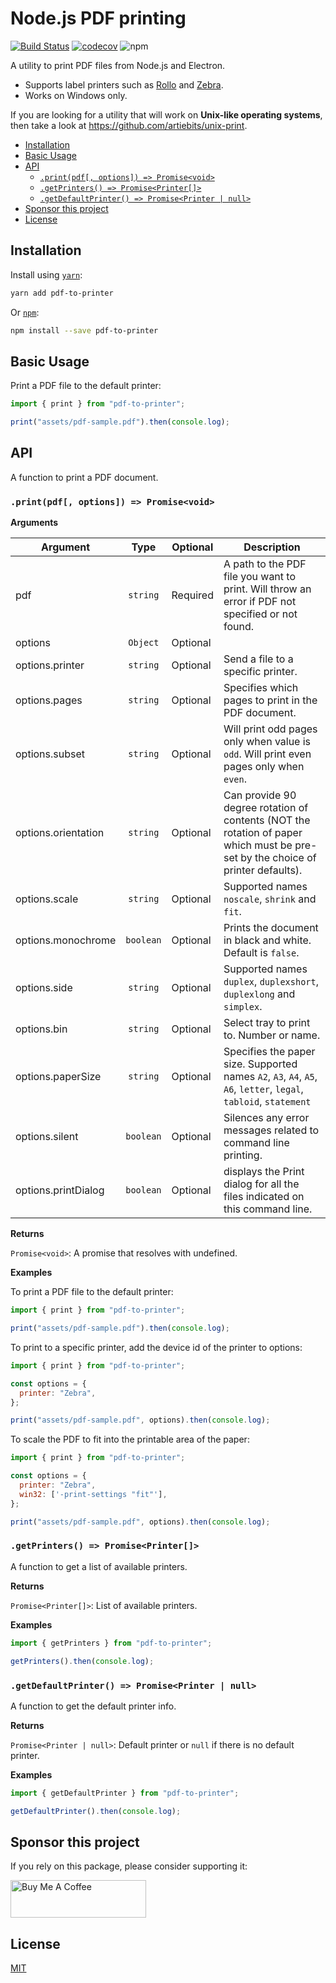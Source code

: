 # Node.js PDF printing

[![Build Status](https://api.cirrus-ci.com/github/artiebits/pdf-to-printer.svg)](https://cirrus-ci.com/github/artiebits/pdf-to-printer)
[![codecov](https://codecov.io/gh/artiebits/pdf-to-printer/branch/master/graph/badge.svg)](https://codecov.io/gh/artiebits/pdf-to-printer)
![npm](https://img.shields.io/npm/dw/pdf-to-printer)

A utility to print PDF files from Node.js and Electron.

- Supports label printers such as [Rollo](https://www.rolloprinter.com/)
  and [Zebra](https://www.zebra.com/us/en/products/printers.html).
- Works on Windows only.

If you are looking for a utility that will work on **Unix-like operating systems**, then take a look
at https://github.com/artiebits/unix-print.

<!-- START doctoc generated TOC please keep comment here to allow auto update -->
<!-- DON'T EDIT THIS SECTION, INSTEAD RE-RUN doctoc TO UPDATE -->

- [Installation](#installation)
- [Basic Usage](#basic-usage)
- [API](#api)
  - [`.print(pdf[, options]) => Promise<void>`](#printpdf-options--promisevoid)
  - [`.getPrinters() => Promise<Printer[]>`](#getprinters--promiseprinter)
  - [`.getDefaultPrinter() => Promise<Printer | null>`](#getdefaultprinter--promiseprinter--null)
- [Sponsor this project](#sponsor-this-project)
- [License](#license)

<!-- END doctoc generated TOC please keep comment here to allow auto update -->

## Installation

Install using [`yarn`](https://yarnpkg.com/):

```bash
yarn add pdf-to-printer
```

Or [`npm`](https://www.npmjs.com/):

```bash
npm install --save pdf-to-printer
```

## Basic Usage

Print a PDF file to the default printer:

```javascript
import { print } from "pdf-to-printer";

print("assets/pdf-sample.pdf").then(console.log);
```

## API

A function to print a PDF document.

### `.print(pdf[, options]) => Promise<void>`

**Arguments**

| Argument            |   Type    | Optional | Description                                                                                                                     |
| ------------------- | :-------: | -------- | ------------------------------------------------------------------------------------------------------------------------------- |
| pdf                 | `string`  | Required | A path to the PDF file you want to print. Will throw an error if PDF not specified or not found.                                |
| options             | `Object`  | Optional |                                                                                                                                 |
| options.printer     | `string`  | Optional | Send a file to a specific printer.                                                                                              |
| options.pages       | `string`  | Optional | Specifies which pages to print in the PDF document.                                                                             |
| options.subset      | `string`  | Optional | Will print odd pages only when value is `odd`. Will print even pages only when `even`.                                          |
| options.orientation | `string`  | Optional | Can provide 90 degree rotation of contents (NOT the rotation of paper which must be pre-set by the choice of printer defaults). |
| options.scale       | `string`  | Optional | Supported names `noscale`, `shrink` and `fit`.                                                                                  |
| options.monochrome  | `boolean` | Optional | Prints the document in black and white. Default is `false`.                                                                     |
| options.side        | `string`  | Optional | Supported names `duplex`, `duplexshort`, `duplexlong` and `simplex`.                                                            |
| options.bin         | `string`  | Optional | Select tray to print to. Number or name.                                                                                        |
| options.paperSize   | `string`  | Optional | Specifies the paper size. Supported names `A2`, `A3`, `A4`, `A5`, `A6`, `letter`, `legal`, `tabloid`, `statement`               |
| options.silent      | `boolean` | Optional | Silences any error messages related to command line printing.                                                                   |
| options.printDialog | `boolean` | Optional | displays the Print dialog for all the files indicated on this command line.                                                     |

**Returns**

`Promise<void>`: A promise that resolves with undefined.

**Examples**

To print a PDF file to the default printer:

```javascript
import { print } from "pdf-to-printer";

print("assets/pdf-sample.pdf").then(console.log);
```

To print to a specific printer, add the device id of the printer to options:

```javascript
import { print } from "pdf-to-printer";

const options = {
  printer: "Zebra",
};

print("assets/pdf-sample.pdf", options).then(console.log);
```

To scale the PDF to fit into the printable area of the paper:

```javascript
import { print } from "pdf-to-printer";

const options = {
  printer: "Zebra",
  win32: ['-print-settings "fit"'],
};

print("assets/pdf-sample.pdf", options).then(console.log);
```

### `.getPrinters() => Promise<Printer[]>`

A function to get a list of available printers.

**Returns**

`Promise<Printer[]>`: List of available printers.

**Examples**

```javascript
import { getPrinters } from "pdf-to-printer";

getPrinters().then(console.log);
```

### `.getDefaultPrinter() => Promise<Printer | null>`

A function to get the default printer info.

**Returns**

`Promise<Printer | null>`: Default printer or `null` if there is no default printer.

**Examples**

```javascript
import { getDefaultPrinter } from "pdf-to-printer";

getDefaultPrinter().then(console.log);
```

## Sponsor this project

If you rely on this package, please consider supporting it:

<a href="https://www.buymeacoffee.com/artiebits" target="_blank"><img src="https://cdn.buymeacoffee.com/buttons/v2/default-yellow.png" alt="Buy Me A Coffee" style="height: 60px !important;width: 217px !important;" ></a>

## License

[MIT](LICENSE)
